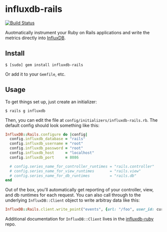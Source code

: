 influxdb-rails
==============

[![Build Status](https://travis-ci.org/influxdb/influxdb-rails.png?branch=master)](https://travis-ci.org/influxdb/influxdb-rails)

Auotmatically instrument your Ruby on Rails applications and write the metrics directly into [InfluxDB](http://influxdb.org/).

Install
-------

```
$ [sudo] gem install influxdb-rails
```

Or add it to your `Gemfile`, etc.

Usage
-----

To get things set up, just create an initializer:

```
$ rails g influxdb
```

Then, you can edit the file at `config/initializers/influxdb-rails.rb`. The default config should look something like this:

``` ruby
InfluxDB::Rails.configure do |config|
  config.influxdb_database = "rails"
  config.influxdb_username = "root"
  config.influxdb_password = "root"
  config.influxdb_host     = "localhost"
  config.influxdb_port     = 8086

  # config.series_name_for_controller_runtimes = "rails.controller"
  # config.series_name_for_view_runtimes       = "rails.view"
  # config.series_name_for_db_runtimes         = "rails.db"
end
```

Out of the box, you'll automatically get reporting of your controller, view, and db runtimes for each request. You can also call through to the underlying `InfluxDB::Client` object to write arbitray data like this:

``` ruby
InfluxDB::Rails.client.write_point("events", {url: "/foo", user_id: current_user.id})
```

Additional documentation for `InfluxDB::Client` lives in the [influxdb-ruby](http://github.com/influxdb/influxdb-rubyhttp://github.com/influxdb/influxdb-ruby) repo.
